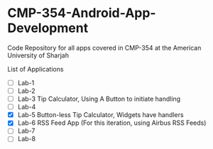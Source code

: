 # CMP-354-Android-App-Development
Code Repository for all apps covered in CMP-354 at the American University of Sharjah

List of Applications 
- [ ] Lab-1
- [ ] Lab-2
- [ ] Lab-3 Tip Calculator, Using A Button to initiate handling
- [ ] Lab-4
- [X] Lab-5 Button-less Tip Calculator, Widgets have handlers
- [X] Lab-6 RSS Feed App (For this iteration, using Airbus RSS Feeds) 
- [ ] Lab-7
- [ ] Lab-8
